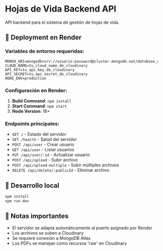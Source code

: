 # Hojas de Vida Backend API

API backend para el sistema de gestión de hojas de vida.

## 🚀 Deployment en Render

### Variables de entorno requeridas:

```
MONGO_URI=mongodb+srv://usuario:password@cluster.mongodb.net/database_name
CLOUD_NAME=tu_cloud_name_de_cloudinary
API_KEY=tu_api_key_de_cloudinary
API_SECRET=tu_api_secret_de_cloudinary
NODE_ENV=production
```

### Configuración en Render:

1. **Build Command**: `npm install`
2. **Start Command**: `npm start`
3. **Node Version**: 18+

### Endpoints principales:

- `GET /` - Estado del servidor
- `GET /health` - Salud del servidor
- `POST /api/user` - Crear usuario
- `GET /api/user` - Listar usuarios
- `PUT /api/user/:id` - Actualizar usuario
- `POST /api/upload` - Subir archivo
- `POST /api/upload-multiple` - Subir múltiples archivos
- `DELETE /api/delete/:publicId` - Eliminar archivo

## 🔧 Desarrollo local

```bash
npm install
npm run dev
```

## 📝 Notas importantes

- El servidor se adapta automáticamente al puerto asignado por Render
- Los archivos se suben a Cloudinary
- Se requiere conexión a MongoDB Atlas
- Los PDFs se manejan como recursos 'raw' en Cloudinary
